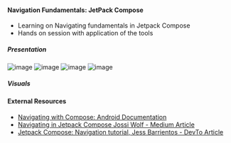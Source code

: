 #### Navigation Fundamentals: JetPack Compose
- Learning on Navigating fundamentals in Jetpack Compose
- Hands on session with application of the tools

##### Presentation

![image](https://user-images.githubusercontent.com/77758884/201525240-db763a6f-aba7-4828-a47c-53e2c57f5ea5.png)
![image](https://user-images.githubusercontent.com/77758884/201525249-bfe38132-f364-4acd-90ae-63d224462c87.png)
![image](https://user-images.githubusercontent.com/77758884/201525252-8c65faa5-5511-4be6-9625-a37adb1f1a06.png)
![image](https://user-images.githubusercontent.com/77758884/201525267-d769d6aa-a338-40ae-964c-918a0bccc73d.png)

##### Visuals


#### External Resources
- [Navigating with Compose: Android Documentation](https://developer.android.com/jetpack/compose/navigation)
- [Navigating in Jetpack Compose Jossi Wolf - Medium Article](https://medium.com/google-developer-experts/navigating-in-jetpack-compose-78c78d365c6a)
- [Jetpack Compose: Navigation tutorial, Jess Barrientos - DevTo Article](https://dev.to/jbc7ag/jetpack-compose-navigation-tutorial-9en)
